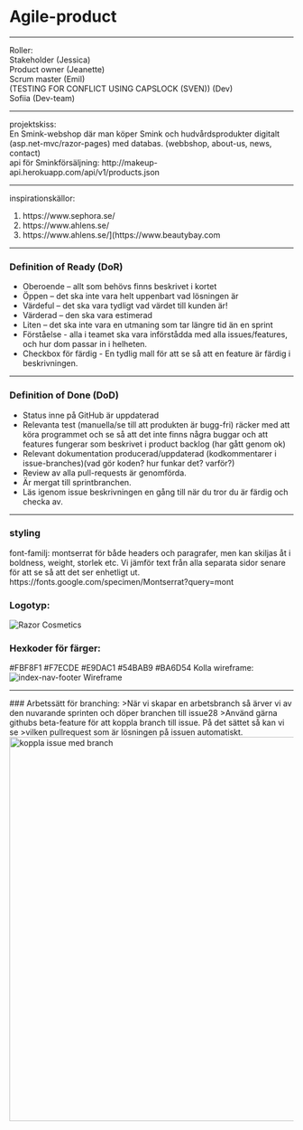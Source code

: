 # Agile-product
<hr>
Roller: <br>
Stakeholder (Jessica)
<br>
Product owner (Jeanette)
<br>
Scrum master (Emil)
<br>
(TESTING FOR CONFLICT USING CAPSLOCK (SVEN)) (Dev)
<br>
Sofiia (Dev-team)

<hr>
projektskiss:
<br>
En Smink-webshop där man köper Smink och hudvårdsprodukter digitalt (asp.net-mvc/razor-pages) med databas. (webbshop, about-us, news, contact)
<br>
api för Sminkförsäljning: http://makeup-api.herokuapp.com/api/v1/products.json

<hr>
inspirationskällor:
<br>
<ol>
<li>
  https://www.sephora.se/
  </li>
  <li>
    https://www.ahlens.se/
  </li>
   <li>
   https://www.ahlens.se/](https://www.beautybay.com
  </li>
  </ol>
  <hr>
  
  <h3>Definition of Ready (DoR)</h3>
  <ul>
  <li>
    Oberoende – allt som behövs finns beskrivet i kortet
  </li>
  <li>
    Öppen – det ska inte vara helt uppenbart vad lösningen är
  </li>
  <li>
    Värdeful – det ska vara tydligt vad värdet till kunden är!
  </li>
  <li>
    Värderad – den ska vara estimerad 
  </li>
  <li>
    Liten – det ska inte vara en utmaning som tar längre tid än en sprint
  </li>
  <li>
    Förståelse - alla i teamet ska vara införstådda med alla issues/features, och hur dom passar in i helheten.
  </li>
  <li>
    Checkbox för färdig - En tydlig mall för att se så att en feature är färdig i beskrivningen.
  </li>

  </ul>
  
  
  <hr>
  
  <h3>Definition of Done (DoD)</h3>
  <ul>
  <li>
   Status inne på GitHub är uppdaterad
  </li>
  <li>
   Relevanta test (manuella/se till att produkten är bugg-fri) räcker med att köra programmet och se så att det inte finns några buggar och att features fungerar som beskrivet i product backlog (har gått genom ok)
  </li>
  <li>
   Relevant dokumentation producerad/uppdaterad (kodkommentarer i issue-branches)(vad gör koden? hur funkar det? varför?)  
  </li>
  <li>
   Review av alla pull-requests är genomförda.
  </li>
  <li>
   Är mergat till sprintbranchen.
  </li>
  <li>
   Läs igenom issue beskrivningen en gång till när du tror du är färdig och checka av.
  </li>

  </ul>
  <hr>
  
  <h3> styling </h3>
  font-familj: montserrat
  för både headers och paragrafer, men kan skiljas åt i boldness, weight, storlek etc.
  Vi jämför text från alla separata sidor senare för att se så att det ser enhetligt ut.
  https://fonts.google.com/specimen/Montserrat?query=mont
 <br>
  
 ### Logotyp: 
  ![Razor Cosmetics](https://user-images.githubusercontent.com/86913330/170215535-5b5b8680-f405-405e-a1e1-08e035328de2.png)
  <br>
 ### Hexkoder för färger: 
#FBF8F1 #F7ECDE #E9DAC1 #54BAB9 #BA6D54
Kolla wireframe:
![index-nav-footer Wireframe](https://user-images.githubusercontent.com/86913330/170216530-e53afde9-04d1-4471-b51b-ce7ff570acd5.png)

<hr>
### Arbetssätt för branching:
>När vi skapar en arbetsbranch så ärver vi av den nuvarande sprinten och döper branchen till issue28
>Använd gärna githubs beta-feature för att koppla branch till issue. På det sättet så kan vi se
>vilken pullrequest som är lösningen på issuen automatiskt.
<img width="680" alt="koppla issue med branch" src="https://user-images.githubusercontent.com/86913330/170217769-faf8bb0e-86c4-440e-8975-d3b0c015bfe6.png">
